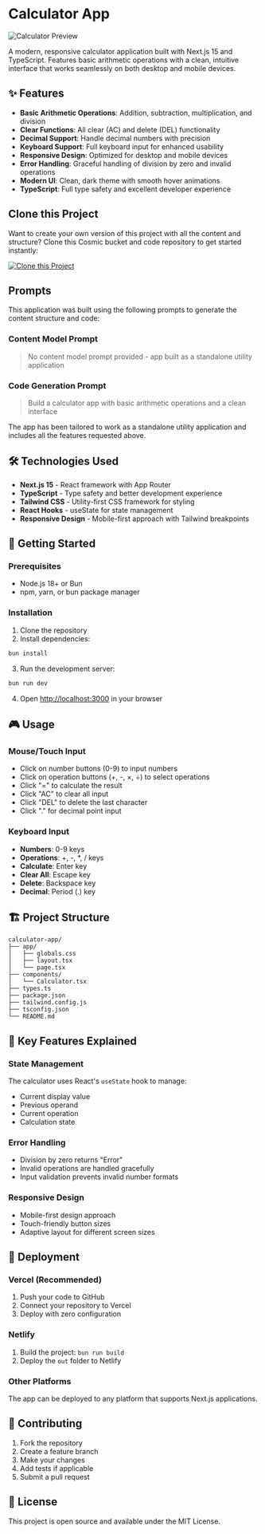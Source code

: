 # Calculator App

![Calculator Preview](https://images.unsplash.com/photo-1611224923853-80b023f02d71?w=1200&h=300&fit=crop&auto=format)

A modern, responsive calculator application built with Next.js 15 and TypeScript. Features basic arithmetic operations with a clean, intuitive interface that works seamlessly on both desktop and mobile devices.

## ✨ Features

- **Basic Arithmetic Operations**: Addition, subtraction, multiplication, and division
- **Clear Functions**: All clear (AC) and delete (DEL) functionality  
- **Decimal Support**: Handle decimal numbers with precision
- **Keyboard Support**: Full keyboard input for enhanced usability
- **Responsive Design**: Optimized for desktop and mobile devices
- **Error Handling**: Graceful handling of division by zero and invalid operations
- **Modern UI**: Clean, dark theme with smooth hover animations
- **TypeScript**: Full type safety and excellent developer experience

## Clone this Project

Want to create your own version of this project with all the content and structure? Clone this Cosmic bucket and code repository to get started instantly:

[![Clone this Project](https://img.shields.io/badge/Clone%20this%20Project-29abe2?style=for-the-badge&logo=cosmic&logoColor=white)](https://app.cosmicjs.com/projects/new?clone_bucket=68baa6e8285c02bfe718dac5&clone_repository=68baa7b0285c02bfe718dac8)

## Prompts

This application was built using the following prompts to generate the content structure and code:

### Content Model Prompt

> No content model prompt provided - app built as a standalone utility application

### Code Generation Prompt

> Build a calculator app with basic arithmetic operations and a clean interface

The app has been tailored to work as a standalone utility application and includes all the features requested above.

## 🛠️ Technologies Used

- **Next.js 15** - React framework with App Router
- **TypeScript** - Type safety and better development experience
- **Tailwind CSS** - Utility-first CSS framework for styling
- **React Hooks** - useState for state management
- **Responsive Design** - Mobile-first approach with Tailwind breakpoints

## 🚀 Getting Started

### Prerequisites

- Node.js 18+ or Bun
- npm, yarn, or bun package manager

### Installation

1. Clone the repository
2. Install dependencies:
```bash
bun install
```

3. Run the development server:
```bash
bun run dev
```

4. Open [http://localhost:3000](http://localhost:3000) in your browser

## 🎮 Usage

### Mouse/Touch Input
- Click on number buttons (0-9) to input numbers
- Click on operation buttons (+, -, ×, ÷) to select operations
- Click "=" to calculate the result
- Click "AC" to clear all input
- Click "DEL" to delete the last character
- Click "." for decimal point input

### Keyboard Input
- **Numbers**: 0-9 keys
- **Operations**: +, -, *, / keys
- **Calculate**: Enter key
- **Clear All**: Escape key
- **Delete**: Backspace key
- **Decimal**: Period (.) key

## 🏗️ Project Structure

```
calculator-app/
├── app/
│   ├── globals.css
│   ├── layout.tsx
│   └── page.tsx
├── components/
│   └── Calculator.tsx
├── types.ts
├── package.json
├── tailwind.config.js
├── tsconfig.json
└── README.md
```

## 🎯 Key Features Explained

### State Management
The calculator uses React's `useState` hook to manage:
- Current display value
- Previous operand
- Current operation
- Calculation state

### Error Handling
- Division by zero returns "Error"
- Invalid operations are handled gracefully
- Input validation prevents invalid number formats

### Responsive Design
- Mobile-first design approach
- Touch-friendly button sizes
- Adaptive layout for different screen sizes

## 🚀 Deployment

### Vercel (Recommended)
1. Push your code to GitHub
2. Connect your repository to Vercel
3. Deploy with zero configuration

### Netlify
1. Build the project: `bun run build`
2. Deploy the `out` folder to Netlify

### Other Platforms
The app can be deployed to any platform that supports Next.js applications.

## 🤝 Contributing

1. Fork the repository
2. Create a feature branch
3. Make your changes
4. Add tests if applicable
5. Submit a pull request

## 📄 License

This project is open source and available under the MIT License.
<!-- README_END -->